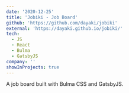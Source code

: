 ```yaml
---
date: '2020-12-25'
title: 'Jobiki - Job Board'
github: 'https://github.com/dayaki/jobiki'
external: 'https://dayaki.github.io/jobiki/'
tech:
  - JS
  - React
  - Bulma
  - GatsbyJS
company: ''
showInProjects: true
---
```


A job board built with Bulma CSS and GatsbyJS.
